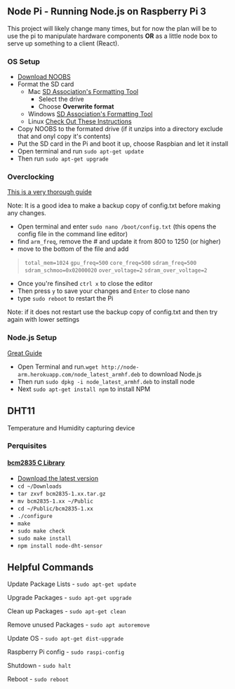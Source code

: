 ## Node Pi - Running Node.js on Raspberry Pi 3

This project will likely change many times, but for now the plan will be to use the pi to manipulate hardware components **OR** as a little node box to serve up something to a client (React).

### OS Setup
* [Download NOOBS](https://www.raspberrypi.org/downloads/)
* Format the SD card
	* Mac [SD Association's Formatting Tool](https://www.sdcard.org/downloads/formatter_4/)
		* Select the drive
		* Choose **Overwrite format**
	* Windows [SD Association's Formatting Tool](https://www.sdcard.org/downloads/formatter_4/)
	* Linux [Check Out These Instructions](http://qdosmsq.dunbar-it.co.uk/blog/2013/06/noobs-for-raspberry-pi/)
*  Copy NOOBS to the formated drive (if it unzips into a directory exclude that and onyl copy it's contents)
*  Put the SD card in the Pi and boot it up, choose Raspbian and let it install
*  Open terminal and run `sudo apt-get update`
*  Then run `sudo apt-get upgrade`

### Overclocking
[This is a very thorough guide](https://github.com/RetroPie/RetroPie-Setup/wiki/Overclocking)

Note: It is a good idea to make a backup copy of config.txt before making any changes.

* Open terminal and enter `sudo nano /boot/config.txt` (this opens the config file in the command line editor)
* find `arm_freq`, remove the # and update it from 800 to 1250 (or higher)
* move to the bottom of the file and add
> `total_mem=1024`
> `gpu_freq=500`
> `core_freq=500`
> `sdram_freq=500`
> `sdram_schmoo=0x02000020`
> `over_voltage=2`
> `sdram_over_voltage=2`

* Once you're finsihed `ctrl x` to close the editor
* Then press `y` to save your changes and `Enter` to close nano
* type `sudo reboot` to restart the Pi

Note: if it does not restart use the backup copy of config.txt and then try again with lower settings

### Node.js Setup
[Great Guide](http://weworkweplay.com/play/raspberry-pi-nodejs/)

* Open Terminal and run.`wget http://node-arm.herokuapp.com/node_latest_armhf.deb` to download Node.js
*  Then run `sudo dpkg -i node_latest_armhf.deb` to install node
*  Next `sudo apt-get install npm` to install NPM


## DHT11

Temperature and Humidity capturing device

### Perquisites

#### [bcm2835 C Library](http://www.airspayce.com/mikem/bcm2835/)

  - [Download the latest version](http://www.airspayce.com/mikem/bcm2835/bcm2835-1.57.tar.gz)
  - `cd ~/Downloads`
  - `tar zxvf bcm2835-1.xx.tar.gz`
  - `mv bcm2835-1.xx ~/Public`
  - `cd ~/Public/bcm2835-1.xx`
  - `./configure`
  - `make`
  - `sudo make check`
  - `sudo make install`
  - `npm install node-dht-sensor`

  ## Helpful Commands

  Update Package Lists - `sudo apt-get update`

  Upgrade Packages - `sudo apt-get upgrade`

  Clean up Packages - `sudo apt-get clean`

  Remove unused Packages - `sudo apt autoremove`

  Update OS - `sudo apt-get dist-upgrade`

  Raspberry Pi config - `sudo raspi-config`

  Shutdown  - `sudo halt`

  Reboot - `sudo reboot`